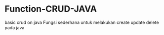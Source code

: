 # Function-CRUD-JAVA
basic crud on java
Fungsi sederhana untuk melakukan create update delete pada java